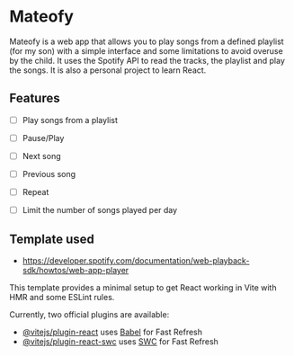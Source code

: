 # Mateofy

Mateofy is a web app that allows you to play songs from a defined playlist (for my son) with a simple interface and some limitations to avoid overuse by the child.
It uses the Spotify API to read the tracks, the playlist and play the songs.
It is also a personal project to learn React.

## Features

- [ ] Play songs from a playlist
- [ ] Pause/Play
- [ ] Next song
- [ ] Previous song
- [ ] Repeat
- [ ] Limit the number of songs played per day


## Template used

- https://developer.spotify.com/documentation/web-playback-sdk/howtos/web-app-player

This template provides a minimal setup to get React working in Vite with HMR and some ESLint rules.

Currently, two official plugins are available:

- [@vitejs/plugin-react](https://github.com/vitejs/vite-plugin-react/blob/main/packages/plugin-react/README.md) uses [Babel](https://babeljs.io/) for Fast Refresh
- [@vitejs/plugin-react-swc](https://github.com/vitejs/vite-plugin-react-swc) uses [SWC](https://swc.rs/) for Fast Refresh
